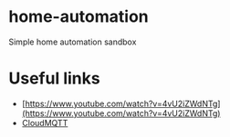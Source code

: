 # home-automation
Simple home automation sandbox

# Useful links
* [https://www.youtube.com/watch?v=4vU2iZWdNTg](https://www.youtube.com/watch?v=4vU2iZWdNTg)
* [CloudMQTT](https://api.cloudmqtt.com/console/82646629/details)